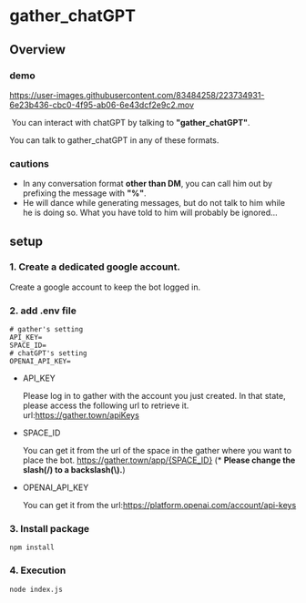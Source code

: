 # gather_chatGPT

## Overview

### demo

https://user-images.githubusercontent.com/83484258/223734931-6e23b436-cbc0-4f95-ab06-6e43dcf2e9c2.mov

​
You can interact with chatGPT by talking to **"gather_chatGPT"**.
​

You can talk to gather_chatGPT in any of these formats.
​

### cautions

- In any conversation format **other than DM**, you can call him out by prefixing the message with **"%"**.
- He will dance while generating messages, but do not talk to him while he is doing so. What you have told to him will probably be ignored...
  ​

## setup

### 1. Create a dedicated google account.

Create a google account to keep the bot logged in.

### 2. add .env file

```.env
# gather's setting
API_KEY=
SPACE_ID=
# chatGPT's setting
OPENAI_API_KEY=
```

- API_KEY
  ​

  Please log in to gather with the account you just created. In that state, please access the following url to retrieve it.
  url:https://gather.town/apiKeys

- SPACE_ID
  ​

  You can get it from the url of the space in the gather where you want to place the bot.
  https://gather.town/app/{SPACE_ID} (\* **Please change the slash(/) to a backslash(\\).**)

- OPENAI_API_KEY

  You can get it from the url:https://platform.openai.com/account/api-keys

### 3. Install package

```:vim
npm install
```

### 4. Execution

```
node index.js
```
